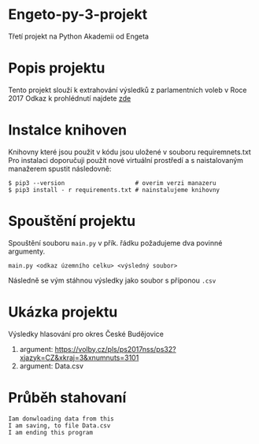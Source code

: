 # Engeto-py-3-projekt
Třetí projekt na Python Akademii od Engeta

# Popis projektu
Tento projekt slouží k extrahování výsledků z parlamentních voleb v Roce 2017 Odkaz k prohlédnutí najdete [zde](https://volby.cz/pls/ps2017nss/ps32?xjazyk=CZ&xkraj=3&xnumnuts=3101)

# Instalce knihoven
Knihovny které jsou použit v kódu jsou uložené v souboru requiremnets.txt Pro instalaci doporučuji použít nové virtuální prostředí a s naistalovaným manažerem spustit následovně:
```
$ pip3 --version                    # overim verzi manazeru
$ pip3 install - r requirements.txt # nainstalujeme knihovny
```
# Spouštění projektu 
Spouštění souboru ```main.py``` v přík. řádku požadujeme dva povinné argumenty.
```
main.py <odkaz územního celku> <výsledný soubor>
```
Následně se vým stáhnou výsledky jako soubor s příponou ```.csv```

# Ukázka projektu
Výsledky hlasování pro okres České Budějovice

1. argument: https://volby.cz/pls/ps2017nss/ps32?xjazyk=CZ&xkraj=3&xnumnuts=3101
2. argument: Data.csv

# Průběh stahovaní
```
Iam donwloading data from this 
I am saving, to file Data.csv
I am ending this program
```
